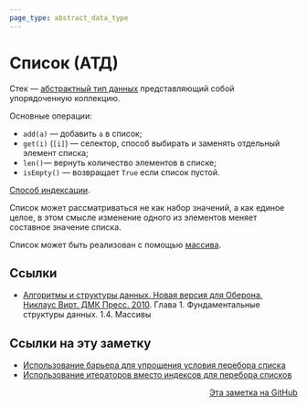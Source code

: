 ```yaml
---
page_type: abstract_data_type
---
```


# Список (АТД)

Стек — [абстрактный тип данных](20221023123217.md) представляющий собой упорядоченную коллекцию.

Основные операции:

- `add(a)` — добавить `a` в список;
- `get(i)` (`[i]`) — селектор, способ выбирать и заменять отдельный элемент списка;
- `len()`— вернуть количество элементов в списке;
- `isEmpty()` — возвращает `True` если список пустой.

[Способ индексации](20221121231228.md).

Список может рассматриваться не как набор значений, а как единое целое, в этом смысле изменение одного из элементов  меняет составное значение списка.

Список может быть реализован с помощью [массива](20221025215309.md).

## Ссылки

* [Алгоритмы и структуры данных. Новая версия для Оберона. Никлаус Вирт. ДМК Пресс. 2010](WirthAlgorithmsAndDataStructures2010.md). Глава 1. Фундаментальные структуры данных. 1.4. Массивы


## Ссылки на эту заметку

* [Использование барьера для упрощения условия перебора списка](20221124190034.md)
* [Использование итераторов вместо индексов для перебора списков](20221124185042.md)


<p v-pre style="text-align: right">
  <a href="https://github.com/Kverde/algorithms/blob/main/source/20221121230218.md">
  Эта заметка на GitHub
  </a>
</p>
